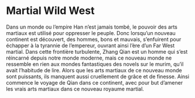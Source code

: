 # Martial Wild West
Dans un monde ou l’empire Han n’est jamais tombé, le pouvoir des arts martiaux est utilisé pour oppresser le peuple. Donc lorsqu’un nouveau continent est découvert, des hommes, bons et mauvais, s’enfuirent pour échapper à la tyrannie de l’empereur, ouvrant ainsi l’ère d’un Far West martial. Dans cette frontière turbulente, Zhang Qian est un homme qui s’est réincarné depuis notre monde moderne, mais ce nouveau monde ne ressemble en rien aux mondes fantastiques des novels sur le murim, qu’il avait l’habitude de lire. Alors que les arts martiaux de ce nouveau monde sont puissants, ils manquent aussi cruellement de grâce et de finesse. Ainsi commence le voyage de Qian dans ce continent, avec pour but d’amener les vrais arts martiaux dans ce nouveau royaume martial.